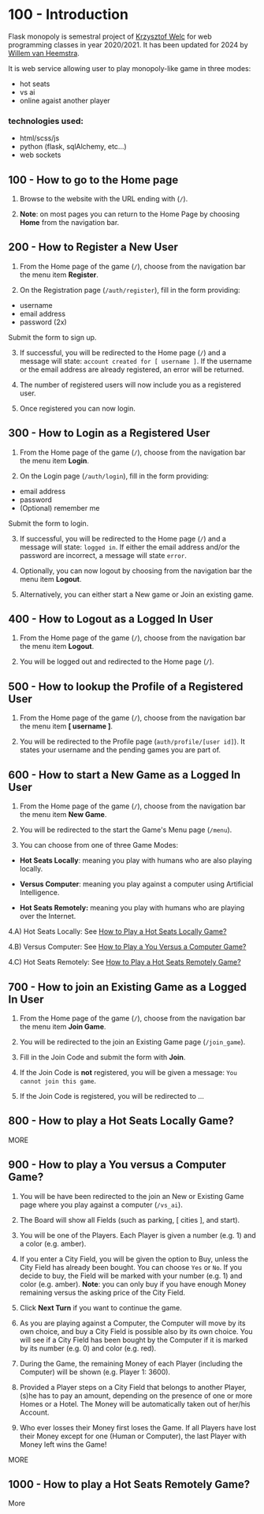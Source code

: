 # 100 - Introduction

Flask monopoly is semestral project of [Krzysztof Welc](https://github.com/KrzysztofWelc) for web programming classes in year 2020/2021. It has been updated for 2024 by [Willem van Heemstra](https://github.com/wvanheemstra).

It is web service allowing user to play monopoly-like game in three modes:
- hot seats
- vs ai
- online agaist another player

### technologies used:
- html/scss/js
- python (flask, sqlAlchemy, etc...)
- web sockets

## 100 - How to go to the Home page

1) Browse to the website with the URL ending with (```/```).

2) **Note**: on most pages you can return to the Home Page by choosing **Home** from the navigation bar.

## 200 - How to Register a New User

1) From the Home page of the game (```/```), choose from the navigation bar the menu item **Register**.

2) On the Registration page (```/auth/register```), fill in the form providing:

- username
- email address
- password (2x)

Submit the form to sign up.

3) If successful, you will be redirected to the Home page (```/```) and a message will state: ```account created for [ username ]```. If the username or the email address are already registered, an error will be returned.

4) The number of registered users will now include you as a registered user.

5) Once registered you can now login.

## 300 - How to Login as a Registered User

1) From the Home page of the game (```/```), choose from the navigation bar the menu item **Login**.

2) On the Login page (```/auth/login```), fill in the form providing:

- email address
- password
- (Optional) remember me

Submit the form to login.

3) If successful, you will be redirected to the Home page (```/```) and a message will state: ```logged in```. If either the email address and/or the password are incorrect, a message will state ```error```.

4) Optionally, you can now logout by choosing from the navigation bar the menu item **Logout**.

5) Alternatively, you can either start a New game or Join an existing game.

## 400 - How to Logout as a Logged In User

1) From the Home page of the game (```/```), choose from the navigation bar the menu item **Logout**.

2) You will be logged out and redirected to the Home page (```/```).

## 500 - How to lookup the Profile of a Registered User

1) From the Home page of the game (```/```), choose from the navigation bar the menu item **[ username ]**.

2) You will be redirected to the Profile page (```auth/profile/[user id]```). It states your username and the pending games you are part of.

## 600 - How to start a New Game as a Logged In User

1) From the Home page of the game (```/```), choose from the navigation bar the menu item **New Game**.

2) You will be redirected to the start the Game's Menu page (```/menu```).

3) You can choose from one of three Game Modes:

- **Hot Seats Locally**: meaning you play with humans who are also playing locally.

- **Versus Computer**: meaning you play against a computer using Artificial Intelligence.

- **Hot Seats Remotely:** meaning you play with humans who are playing over the Internet.

4.A) Hot Seats Locally: See [How to Play a Hot Seats Locally Game?](#800---how-to-play-a-hot-seats-locally-game)

4.B) Versus Computer: See [How to Play a You Versus a Computer Game?](#900---how-to-play-a-you-versus-a-computer-game)

4.C) Hot Seats Remotely: See [How to Play a Hot Seats Remotely Game?](#1000---how-to-play-a-hot-seats-remotely-game)

## 700 - How to join an Existing Game as a Logged In User

1) From the Home page of the game (```/```), choose from the navigation bar the menu item **Join Game**.

2) You will be redirected to the join an Existing Game page (```/join_game```). 

3) Fill in the Join Code and submit the form with **Join**.

4) If the Join Code is **not** registered, you will be given a message: ```You cannot join this game```.

5) If the Join Code is registered, you will be redirected to ...

## 800 - How to play a Hot Seats Locally Game?

MORE

## 900 - How to play a You versus a Computer Game?

1) You will be have been redirected to the join an New or Existing Game page where you play against a computer (```/vs_ai```).

2) The Board will show all Fields (such as parking, [ cities ], and start).

3) You will be one of the Players. Each Player is given a number (e.g. 1) and a color (e.g. amber).

4) If you enter a City Field, you will be given the option to Buy, unless the City Field has already been bought. You can choose ```Yes``` or ```No```. If you decide to buy, the Field will be marked with your number (e.g. 1) and color (e.g. amber). **Note**: you can only buy if you have enough Money remaining versus the asking price of the City Field.

5) Click **Next Turn** if you want to continue the game.

6) As you are playing against a Computer, the Computer will move by its own choice, and buy a City Field is possible also by its own choice. You will see if a City Field has been bought by the Computer if it is marked by its number (e.g. 0) and color (e.g. red).

7) During the Game, the remaining Money of each Player (including the Computer) will be shown (e.g. Player 1: 3600).

8) Provided a Player steps on a City Field that belongs to another Player, (s)he has to pay an amount, depending on the presence of one or more Homes or a Hotel. The Money will be automatically taken out of her/his Account.

9) Who ever losses their Money first loses the Game. If all Players have lost their Money except for one (Human or Computer), the last Player with Money left wins the Game!

MORE

## 1000 - How to play a Hot Seats Remotely Game?

More